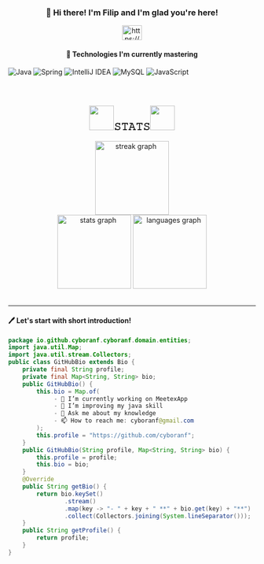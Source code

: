 ### <p align="center"> 👋 Hi there! I'm Filip and I'm glad you're here!</p> 
<p align="center">
<a href="https://www.linkedin.com/in/filip-cyboran-882a89225/" target="blank"><img align="center" src="https://raw.githubusercontent.com/rahuldkjain/github-profile-readme-generator/master/src/images/icons/Social/linked-in-alt.svg" alt="https://www.linkedin.com/in/filip-cyboran-882a89225/" height="30" width="40" /></a>
</p>

#### <p align="center">🚀 Technologies I'm currently mastering</p> 
   
![Java](https://img.shields.io/badge/Java-17-blue?logo=java)
![Spring](https://img.shields.io/badge/Spring-5.3-blue?logo=spring)
![IntelliJ IDEA](https://img.shields.io/badge/IntelliJ_IDEA-2020.2.3-blue?logo=intellij-idea)
![MySQL](https://img.shields.io/badge/MySQL-8.0.22-blue?logo=mysql)
![JavaScript](https://img.shields.io/badge/JavaScript-ES11-blue?logo=javascript)
 

<br>

<h2 align="center"><img src="https://media0.giphy.com/media/AynUwd5uKhIevEWx54/giphy.gif?cid=ecf05e47iywvucds9x9pdb72x2aflphojug33t8j2izgk2hb&rid=giphy.gif&ct=s" width="50">𝚂𝚃𝙰𝚃𝚂<img src="https://media0.giphy.com/media/AynUwd5uKhIevEWx54/giphy.gif?cid=ecf05e47iywvucds9x9pdb72x2aflphojug33t8j2izgk2hb&rid=giphy.gif&ct=s" width="50"></h2>
<div align="center">
<img src="https://streak-stats.demolab.com?user=cyboranf&mode=daily&theme=react&hide_border=true&border_radius=5&order=3" height="150" alt="streak graph"  />
</div>
<div align="center">
<img src="https://github-readme-stats.vercel.app/api?username=cyboranf&hide_title=false&hide_rank=false&show_icons=true&include_all_commits=true&count_private=true&disable_animations=false&theme=react&locale=en&hide_border=true&order=1" height="150" alt="stats graph"  />
  <img src="https://github-readme-stats.vercel.app/api/top-langs?username=cyboranf&hide_title=false&layout=compact&card_width=320&langs_count=5&theme=react&hide_border=true&order=2" height="150" alt="languages graph"  />
</div>

<br>


-------

#### 🖊 Let's start with short introduction!

```Java
package io.github.cyboranf.cyboranf.domain.entities;
import java.util.Map;
import java.util.stream.Collectors;
public class GitHubBio extends Bio {
    private final String profile;
    private final Map<String, String> bio;
    public GitHubBio() {
        this.bio = Map.of(
             - 🔭 I’m currently working on MeetexApp
             - 🌱 I’m improving my java skill
             - 💬 Ask me about my knowledge
             - 📫 How to reach me: cyboranf@gmail.com
        );
        this.profile = "https://github.com/cyboranf";
    }
    public GitHubBio(String profile, Map<String, String> bio) {
        this.profile = profile;
        this.bio = bio;
    }
    @Override
    public String getBio() {
        return bio.keySet()
                .stream()
                .map(key -> "- " + key + " **" + bio.get(key) + "**")
                .collect(Collectors.joining(System.lineSeparator()));
    }
    public String getProfile() {
        return profile;
    }
}



